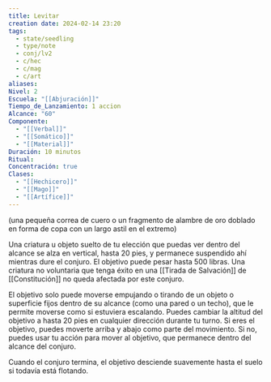 ```yaml
---
title: Levitar
creation date: 2024-02-14 23:20
tags:
  - state/seedling
  - type/note
  - conj/lv2
  - c/hec
  - c/mag
  - c/art
aliases: 
Nivel: 2
Escuela: "[[Abjuración]]"
Tiempo_de_Lanzamiento: 1 accion
Alcance: "60"
Componente:
  - "[[Verbal]]"
  - "[[Somático]]"
  - "[[Material]]"
Duración: 10 minutos
Ritual: 
Concentración: true
Clases:
  - "[[Hechicero]]"
  - "[[Mago]]"
  - "[[Artífice]]"
---
```

(una pequeña correa de cuero o un fragmento de alambre de oro doblado en forma de copa con un largo astil en el extremo)

Una criatura u objeto suelto de tu elección que puedas ver dentro del alcance se alza en vertical, hasta 20 pies, y permanece suspendido ahí mientras dure el conjuro. El objetivo puede pesar hasta 500 libras. Una criatura no voluntaria que tenga éxito en una [[Tirada de Salvación]] de [[Constitución]] no queda afectada por este conjuro.

El objetivo solo puede moverse empujando o tirando de un objeto o superficie fijos dentro de su alcance (como una pared o un techo), que le permite moverse como si estuviera escalando. Puedes cambiar la altitud del objetivo a hasta 20 pies en cualquier dirección durante tu turno. Si eres el objetivo, puedes moverte arriba y abajo como parte del movimiento. Si no, puedes usar tu acción para mover al objetivo, que permanece dentro del alcance del conjuro.

Cuando el conjuro termina, el objetivo desciende suavemente hasta el suelo si todavía está flotando.